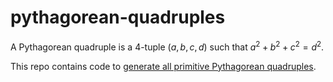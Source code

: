 # pythagorean-quadruples

A Pythagorean quadruple is a 4-tuple $(a, b, c, d)$ such that $a^2 + b^2 + c^2 = d^2$.

This repo contains code to [generate all primitive Pythagorean quadruples](PythagoreanQuadrupleEnumerator.java).

